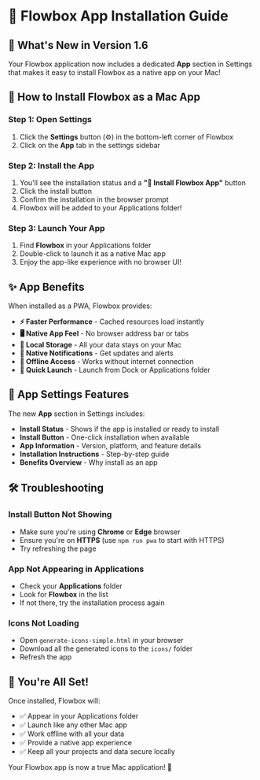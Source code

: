 # 📱 Flowbox App Installation Guide

## 🎯 What's New in Version 1.6

Your Flowbox application now includes a dedicated **App** section in Settings that makes it easy to install Flowbox as a native app on your Mac!

## 🚀 How to Install Flowbox as a Mac App

### Step 1: Open Settings
1. Click the **Settings** button (⚙️) in the bottom-left corner of Flowbox
2. Click on the **App** tab in the settings sidebar

### Step 2: Install the App
1. You'll see the installation status and a **"📱 Install Flowbox App"** button
2. Click the install button
3. Confirm the installation in the browser prompt
4. Flowbox will be added to your Applications folder!

### Step 3: Launch Your App
1. Find **Flowbox** in your Applications folder
2. Double-click to launch it as a native Mac app
3. Enjoy the app-like experience with no browser UI!

## ✨ App Benefits

When installed as a PWA, Flowbox provides:

- **⚡ Faster Performance** - Cached resources load instantly
- **🖥️ Native App Feel** - No browser address bar or tabs
- **💾 Local Storage** - All your data stays on your Mac
- **🔔 Native Notifications** - Get updates and alerts
- **📱 Offline Access** - Works without internet connection
- **🚀 Quick Launch** - Launch from Dock or Applications folder

## 🔧 App Settings Features

The new **App** section in Settings includes:

- **Install Status** - Shows if the app is installed or ready to install
- **Install Button** - One-click installation when available
- **App Information** - Version, platform, and feature details
- **Installation Instructions** - Step-by-step guide
- **Benefits Overview** - Why install as an app

## 🛠️ Troubleshooting

### Install Button Not Showing
- Make sure you're using **Chrome** or **Edge** browser
- Ensure you're on **HTTPS** (use `npm run pwa` to start with HTTPS)
- Try refreshing the page

### App Not Appearing in Applications
- Check your **Applications** folder
- Look for **Flowbox** in the list
- If not there, try the installation process again

### Icons Not Loading
- Open `generate-icons-simple.html` in your browser
- Download all the generated icons to the `icons/` folder
- Refresh the app

## 🎉 You're All Set!

Once installed, Flowbox will:
- ✅ Appear in your Applications folder
- ✅ Launch like any other Mac app
- ✅ Work offline with all your data
- ✅ Provide a native app experience
- ✅ Keep all your projects and data secure locally

Your Flowbox app is now a true Mac application! 🚀
